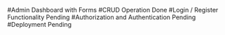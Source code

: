 #Admin Dashboard with Forms
#CRUD Operation Done
#Login / Register Functionality Pending
#Authorization and Authentication Pending
#Deployment Pending
